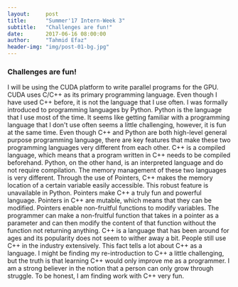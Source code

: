 ```yaml
---
layout:     post
title:      "Summer'17 Intern-Week 3"
subtitle:   "Challenges are fun!"
date:       2017-06-16 08:00:00
author:     "Tahmid Efaz"
header-img: "img/post-01-bg.jpg"
---
```


<h3>Challenges are fun!</h3>
<p>I will be using the CUDA platform to write parallel programs for the GPU. CUDA uses C/C++ as its primary programming language. Even though I have used C++ before, it is not the language that I use often. I was formally introduced to programming languages by Python. Python is the language that I use most of the time. It seems like getting familiar with a programming language that I don't use often seems a little challenging, however, it is fun at the same time.
Even though C++ and Python are both high-level general purpose programming language, there are key features that make these two programming languages very different from each other. C++ is a compiled language, which means that a program written in C++ needs to be compiled beforehand. Python, on the other hand, is an interpreted language and do not require compilation.
The memory management of these two languages is very different. Through the use of Pointers, C++ makes the memory location of a certain variable easily accessible. This robust feature is unavailable in Python. Pointers make C++ a truly fun and powerful language. Pointers in C++ are mutable, which means that they can be modified. Pointers enable non-fruitful functions to modify variables. The programmer can make a non-fruitful function that takes in a pointer as a parameter and can then modify the content of that function without the function not returning anything.
C++ is a language that has been around for ages and its popularity does not seem to wither away a bit. People still use C++ in the industry extensively. This fact tells a lot about C++ as a language. I might be finding my re-introduction to C++ a little challenging, but the truth is that learning C++ would only improve me as a programmer. I am a strong believer in the notion that a person can only grow through struggle. To be honest, I am finding work with C++ very fun.</p>

